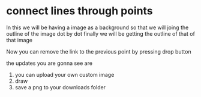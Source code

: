 # connect lines through points



In this we will be having a image as a background so that we will joing the outline of the image dot by dot finally we will be getting the outline of that of that 
image 

Now you can remove the link to the previous point by pressing drop button 

the updates you are gonna see are

1. you can upload your own custom image
2. draw
3. save a png to your downloads folder 

